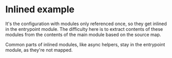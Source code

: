 Inlined example
===============

It's the configuration with modules only referenced once, so they get inlined
in the entrypoint module. The difficulty here is to extract contents of these
modules from the contents of the main module based on the source map.

Common parts of inlined modules, like async helpers, stay in the entrypoint
module, as they're not mapped.
